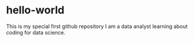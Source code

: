 # hello-world
This is my special first github repository
I am a data analyst learning about coding for data science. 
